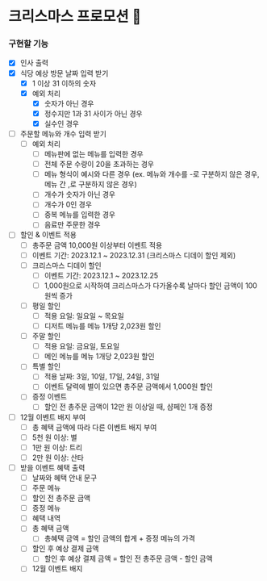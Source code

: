 # 크리스마스 프로모션 🎄

### 구현할 기능

- [X] 인사 출력
- [X] 식당 예상 방문 날짜 입력 받기
    - [X] 1 이상 31 이하의 숫자
    - [X] 예외 처리
        - [X] 숫자가 아닌 경우
        - [X] 정수지만 1과 31 사이가 아닌 경우
        - [X] 실수인 경우
- [ ] 주문할 메뉴와 개수 입력 받기
    - [ ] 예외 처리
        - [ ] 메뉴판에 없는 메뉴를 입력한 경우
        - [ ] 전체 주문 수량이 20을 초과하는 경우
        - [ ] 메뉴 형식이 예시와 다른 경우 (ex. 메뉴와 개수를 -로 구분하지 않은 경우, 메뉴 간 ,로 구분하지 않은 경우)
        - [ ] 개수가 숫자가 아닌 경우
        - [ ] 개수가 0인 경우
        - [ ] 중복 메뉴를 입력한 경우
        - [ ] 음료만 주문한 경우
- [ ] 할인 & 이벤트 적용
    - [ ] 총주문 금액 10,000원 이상부터 이벤트 적용
    - [ ] 이벤트 기간: 2023.12.1 ~ 2023.12.31 (크리스마스 디데이 할인 제외)
    - [ ] 크리스마스 디데이 할인
        - [ ] 이벤트 기간: 2023.12.1 ~ 2023.12.25
        - [ ] 1,000원으로 시작하여 크리스마스가 다가올수록 날마다 할인 금액이 100원씩 증가
    - [ ] 평일 할인
        - [ ] 적용 요일: 일요일 ~ 목요일
        - [ ] 디저트 메뉴를 메뉴 1개당 2,023원 할인
    - [ ] 주말 할인
        - [ ] 적용 요일: 금요일, 토요일
        - [ ] 메인 메뉴를 메뉴 1개당 2,023원 할인
    - [ ] 특별 할인
        - [ ] 적용 날짜: 3일, 10일, 17일, 24일, 31일
        - [ ] 이벤트 달력에 별이 있으면 총주문 금액에서 1,000원 할인
    - [ ] 증정 이벤트
        - [ ] 할인 전 총주문 금액이 12만 원 이상일 때, 샴페인 1개 증정
- [ ] 12월 이벤트 배지 부여
    - [ ] 총 혜택 금액에 따라 다른 이벤트 배지 부여
    - [ ] 5천 원 이상: 별
    - [ ] 1만 원 이상: 트리
    - [ ] 2만 원 이상: 산타
- [ ] 받을 이벤트 혜택 출력
    - [ ] 날짜와 혜택 안내 문구
    - [ ] 주문 메뉴
    - [ ] 할인 전 총주문 금액
    - [ ] 증정 메뉴
    - [ ] 혜택 내역
    - [ ] 총 혜택 금액
        - [ ] 총혜택 금액 = 할인 금액의 합계 + 증정 메뉴의 가격
    - [ ] 할인 후 예상 결제 금액
        - [ ] 할인 후 예상 결제 금액 = 할인 전 총주문 금액 - 할인 금액
    - [ ] 12월 이벤트 배지